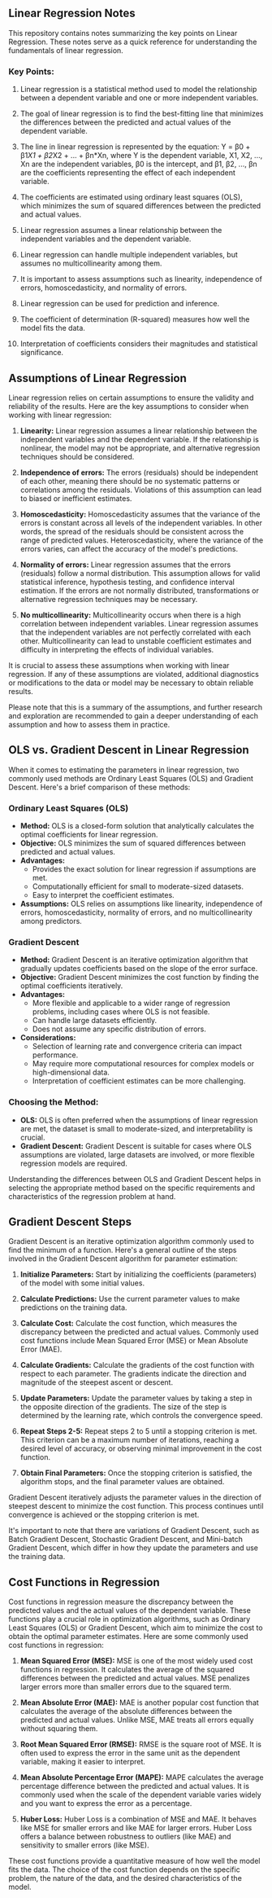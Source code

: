 
## Linear Regression Notes

This repository contains notes summarizing the key points on Linear Regression. These notes serve as a quick reference for understanding the fundamentals of linear regression. 

### Key Points:

1. Linear regression is a statistical method used to model the relationship between a dependent variable and one or more independent variables.

2. The goal of linear regression is to find the best-fitting line that minimizes the differences between the predicted and actual values of the dependent variable.

3. The line in linear regression is represented by the equation: Y = β0 + β1*X1 + β2*X2 + ... + βn*Xn, where Y is the dependent variable, X1, X2, ..., Xn are the independent variables, β0 is the intercept, and β1, β2, ..., βn are the coefficients representing the effect of each independent variable.

4. The coefficients are estimated using ordinary least squares (OLS), which minimizes the sum of squared differences between the predicted and actual values.

5. Linear regression assumes a linear relationship between the independent variables and the dependent variable.

6. Linear regression can handle multiple independent variables, but assumes no multicollinearity among them.

7. It is important to assess assumptions such as linearity, independence of errors, homoscedasticity, and normality of errors.

8. Linear regression can be used for prediction and inference.

9. The coefficient of determination (R-squared) measures how well the model fits the data.

10. Interpretation of coefficients considers their magnitudes and statistical significance.


## Assumptions of Linear Regression

Linear regression relies on certain assumptions to ensure the validity and reliability of the results. Here are the key assumptions to consider when working with linear regression:

1. **Linearity:** Linear regression assumes a linear relationship between the independent variables and the dependent variable. If the relationship is nonlinear, the model may not be appropriate, and alternative regression techniques should be considered.

2. **Independence of errors:** The errors (residuals) should be independent of each other, meaning there should be no systematic patterns or correlations among the residuals. Violations of this assumption can lead to biased or inefficient estimates.

3. **Homoscedasticity:** Homoscedasticity assumes that the variance of the errors is constant across all levels of the independent variables. In other words, the spread of the residuals should be consistent across the range of predicted values. Heteroscedasticity, where the variance of the errors varies, can affect the accuracy of the model's predictions.

4. **Normality of errors:** Linear regression assumes that the errors (residuals) follow a normal distribution. This assumption allows for valid statistical inference, hypothesis testing, and confidence interval estimation. If the errors are not normally distributed, transformations or alternative regression techniques may be necessary.

5. **No multicollinearity:** Multicollinearity occurs when there is a high correlation between independent variables. Linear regression assumes that the independent variables are not perfectly correlated with each other. Multicollinearity can lead to unstable coefficient estimates and difficulty in interpreting the effects of individual variables.

It is crucial to assess these assumptions when working with linear regression. If any of these assumptions are violated, additional diagnostics or modifications to the data or model may be necessary to obtain reliable results.

Please note that this is a summary of the assumptions, and further research and exploration are recommended to gain a deeper understanding of each assumption and how to assess them in practice.

## OLS vs. Gradient Descent in Linear Regression

When it comes to estimating the parameters in linear regression, two commonly used methods are Ordinary Least Squares (OLS) and Gradient Descent. Here's a brief comparison of these methods:

### Ordinary Least Squares (OLS)
- **Method:** OLS is a closed-form solution that analytically calculates the optimal coefficients for linear regression.
- **Objective:** OLS minimizes the sum of squared differences between predicted and actual values.
- **Advantages:**
  - Provides the exact solution for linear regression if assumptions are met.
  - Computationally efficient for small to moderate-sized datasets.
  - Easy to interpret the coefficient estimates.
- **Assumptions:** OLS relies on assumptions like linearity, independence of errors, homoscedasticity, normality of errors, and no multicollinearity among predictors.

### Gradient Descent
- **Method:** Gradient Descent is an iterative optimization algorithm that gradually updates coefficients based on the slope of the error surface.
- **Objective:** Gradient Descent minimizes the cost function by finding the optimal coefficients iteratively.
- **Advantages:**
  - More flexible and applicable to a wider range of regression problems, including cases where OLS is not feasible.
  - Can handle large datasets efficiently.
  - Does not assume any specific distribution of errors.
- **Considerations:**
  - Selection of learning rate and convergence criteria can impact performance.
  - May require more computational resources for complex models or high-dimensional data.
  - Interpretation of coefficient estimates can be more challenging.

### Choosing the Method:
- **OLS:** OLS is often preferred when the assumptions of linear regression are met, the dataset is small to moderate-sized, and interpretability is crucial.
- **Gradient Descent:** Gradient Descent is suitable for cases where OLS assumptions are violated, large datasets are involved, or more flexible regression models are required.

Understanding the differences between OLS and Gradient Descent helps in selecting the appropriate method based on the specific requirements and characteristics of the regression problem at hand.



## Gradient Descent Steps

Gradient Descent is an iterative optimization algorithm commonly used to find the minimum of a function. Here's a general outline of the steps involved in the Gradient Descent algorithm for parameter estimation:

1. **Initialize Parameters:** Start by initializing the coefficients (parameters) of the model with some initial values.

2. **Calculate Predictions:** Use the current parameter values to make predictions on the training data.

3. **Calculate Cost:** Calculate the cost function, which measures the discrepancy between the predicted and actual values. Commonly used cost functions include Mean Squared Error (MSE) or Mean Absolute Error (MAE).

4. **Calculate Gradients:** Calculate the gradients of the cost function with respect to each parameter. The gradients indicate the direction and magnitude of the steepest ascent or descent.

5. **Update Parameters:** Update the parameter values by taking a step in the opposite direction of the gradients. The size of the step is determined by the learning rate, which controls the convergence speed.

6. **Repeat Steps 2-5:** Repeat steps 2 to 5 until a stopping criterion is met. This criterion can be a maximum number of iterations, reaching a desired level of accuracy, or observing minimal improvement in the cost function.

7. **Obtain Final Parameters:** Once the stopping criterion is satisfied, the algorithm stops, and the final parameter values are obtained.

Gradient Descent iteratively adjusts the parameter values in the direction of steepest descent to minimize the cost function. This process continues until convergence is achieved or the stopping criterion is met.

It's important to note that there are variations of Gradient Descent, such as Batch Gradient Descent, Stochastic Gradient Descent, and Mini-batch Gradient Descent, which differ in how they update the parameters and use the training data.


## Cost Functions in Regression

Cost functions in regression measure the discrepancy between the predicted values and the actual values of the dependent variable. These functions play a crucial role in optimization algorithms, such as Ordinary Least Squares (OLS) or Gradient Descent, which aim to minimize the cost to obtain the optimal parameter estimates. Here are some commonly used cost functions in regression:

1. **Mean Squared Error (MSE):** MSE is one of the most widely used cost functions in regression. It calculates the average of the squared differences between the predicted and actual values. MSE penalizes larger errors more than smaller errors due to the squared term.

2. **Mean Absolute Error (MAE):** MAE is another popular cost function that calculates the average of the absolute differences between the predicted and actual values. Unlike MSE, MAE treats all errors equally without squaring them.

3. **Root Mean Squared Error (RMSE):** RMSE is the square root of MSE. It is often used to express the error in the same unit as the dependent variable, making it easier to interpret.

4. **Mean Absolute Percentage Error (MAPE):** MAPE calculates the average percentage difference between the predicted and actual values. It is commonly used when the scale of the dependent variable varies widely and you want to express the error as a percentage.

5. **Huber Loss:** Huber Loss is a combination of MSE and MAE. It behaves like MSE for smaller errors and like MAE for larger errors. Huber Loss offers a balance between robustness to outliers (like MAE) and sensitivity to smaller errors (like MSE).

These cost functions provide a quantitative measure of how well the model fits the data. The choice of the cost function depends on the specific problem, the nature of the data, and the desired characteristics of the model.



